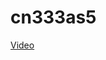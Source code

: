 # cn333as5
[Video](https://drive.google.com/file/d/1DNO4LhJoAKpsGF54Jz_gVH7WvyJnYu5o/view?usp=sharing)

